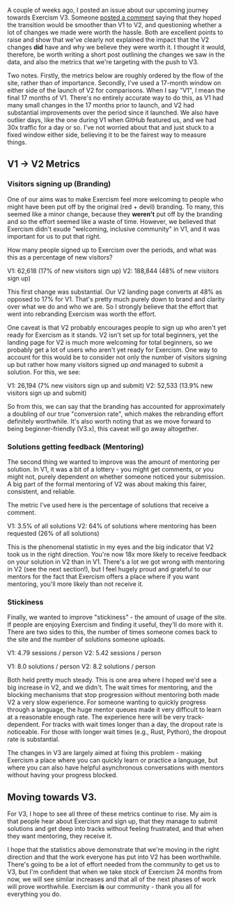 A couple of weeks ago, I posted an issue about our upcoming journey towards Exercism V3. Someone [posted a comment](https://github.com/exercism/exercism/issues/5135#issuecomment-566125777) saying that they hoped the transition would be smoother than V1 to V2, and questioning whether a lot of changes we made were worth the hassle. Both are excellent points to raise and show that we've clearly not explained the impact that the V2 changes **did** have and why we believe they were worth it. I thought it would, therefore, be worth writing a short post outlining the changes we saw in the data, and also the metrics that we're targeting with the push to V3.

Two notes. Firstly, the metrics below are roughly ordered by the flow of the site, rather than of importance. Secondly, I've used a 17-month window on either side of the launch of V2 for comparisons. When I say "V1", I mean the final 17 months of V1. There's no entirely accurate way to do this, as V1 had many small changes in the 17 months prior to launch, and V2 had substantial improvements over the period since it launched. We also have outlier days, like the one during V1 when GitHub featured us, and we had 30x traffic for a day or so. I've not worried about that and just stuck to a fixed window either side, believing it to be the fairest way to measure things.

## V1 -> V2 Metrics

### Visitors signing up (Branding)

One of our aims was to make Exercism feel more welcoming to people who might have been put off by the original (red + devil) branding. To many, this seemed like a minor change, because they **weren't** put off by the branding and so the effort seemed like a waste of time. However, we believed that Exercism didn't exude "welcoming, inclusive community" in V1, and it was important for us to put that right.

How many people signed up to Exercism over the periods, and what was this as a percentage of new visitors?

V1: 62,618 (17% of new visitors sign up)
V2: 188,844 (48% of new visitors sign up)

This first change was substantial. Our V2 landing page converts at 48% as opposed to 17% for V1. That's pretty much purely down to brand and clarity over what we do and who we are. So I strongly believe that the effort that went into rebranding Exercism was worth the effort.

One caveat is that V2 probably encourages people to sign up who aren't yet ready for Exercism as it stands. V2 isn't set up for total beginners, yet the landing page for V2 is much more welcoming for total beginners, so we probably get a lot of users who aren't yet ready for Exercism. One way to account for this would be to consider not only the number of visitors signing up but rather how many visitors signed up _and_ managed to submit a solution. For this, we see:

V1: 26,194 (7% new visitors sign up and submit)
V2: 52,533 (13.9% new visitors sign up and submit)

So from this, we can say that the branding has accounted for approximately a doubling of our true "conversion rate", which makes the rebranding effort definitely worthwhile. It's also worth noting that as we move forward to being beginner-friendly (V3.x), this caveat will go away altogether.

### Solutions getting feedback (Mentoring)

The second thing we wanted to improve was the amount of mentoring per solution. In V1, it was a bit of a lottery - you might get comments, or you might not, purely dependent on whether someone noticed your submission. A big part of the formal mentoring of V2 was about making this fairer, consistent, and reliable.

The metric I've used here is the percentage of solutions that receive a comment.

V1: 3.5% of all solutions
V2: 64% of solutions where mentoring has been requested (26% of all solutions)

This is the phenomenal statistic in my eyes and the big indicator that V2 took us in the right direction. You're now 18x more likely to receive feedback on your solution in V2 than in V1. There's a lot we got wrong with mentoring in V2 (see the next section!), but I feel hugely proud and grateful to our mentors for the fact that Exercism offers a place where if you want mentoring, you'll more likely than not receive it.

### Stickiness

Finally, we wanted to improve "stickiness" - the amount of usage of the site. If people are enjoying Exercism and finding it useful, they'll do more with it. There are two sides to this, the number of times someone comes back to the site and the number of solutions someone uploads.

V1: 4.79 sessions / person
V2: 5.42 sessions / person

V1: 8.0 solutions / person
V2: 8.2 solutions / person

Both held pretty much steady. This is one area where I hoped we'd see a big increase in V2, and we didn't. The wait times for mentoring, and the blocking mechanisms that stop progression without mentoring both made V2 a very slow experience. For someone wanting to quickly progress through a language, the huge mentor queues made it very difficult to learn at a reasonable enough rate. The experience here will be very track-dependent. For tracks with wait times longer than a day, the dropout rate is noticeable. For those with longer wait times (e.g., Rust, Python), the dropout rate is substantial.

The changes in V3 are largely aimed at fixing this problem - making Exercism a place where you can quickly learn or practice a language, but where you can also have helpful asynchronous conversations with mentors without having your progress blocked.

## Moving towards V3.

For V3, I hope to see all three of these metrics continue to rise. My aim is that people hear about Exercism and sign up, that they manage to submit solutions and get deep into tracks without feeling frustrated, and that when they want mentoring, they receive it.

I hope that the statistics above demonstrate that we're moving in the right direction and that the work everyone has put into V2 has been worthwhile. There's going to be a lot of effort needed from the community to get us to V3, but I'm confident that when we take stock of Exercism 24 months from now, we will see similar increases and that all of the next phases of work will prove worthwhile. Exercism **is** our community - thank you all for everything you do.
